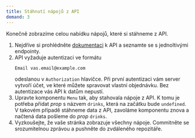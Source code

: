 ```yaml
---
title: Stáhnutí nápojů z API
demand: 3
---
```


Konečně zobrazíme celou nabídku nápojů, které si stáhneme z API.

1. Nejdříve si prohlédněte [dokumentaci](https://apps.kodim.cz/daweb/cafelora/docs/) k API a seznamte se s jednoltivými endpointy.
1. API vyžaduje autentizaci ve formátu
   ```
   Email vas.email@example.com
   ```
   odeslanou v `Authorization` hlavičce. Při první autentizaci vám server vytvoří účet, ve které můžete spravovat vlastní objednávku. Bez autentizace vás API k datům nepustí.
1. Upravte komponentu `Menu` tak, aby stahovala nápoje z API. K tomu je potřeba přidat *prop* s názvem `drinks`, která na začátku bude `undefined`. V takovém případě stáhneme data z API, zavoláme komponentu znova a načtená data pošleme do *prop* `drinks`.
1. Vyzkoušejte, že vaše stránka zobrazuje všechny nápoje. Commitněte se srozumitelnou zprávou a pushněte do zvdáleného repozitáře.
